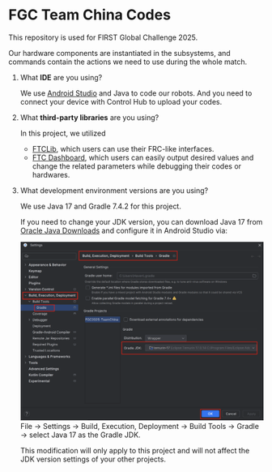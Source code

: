 # FGC Team China Codes
This repository is used for FIRST Global Challenge 2025.

Our hardware components are instantiated in the subsystems, and commands contain the actions we need to use during the whole match.

1. What **IDE** are you using?

   We use [Android Studio](https://ftc-docs.firstinspires.org/en/latest/programming_resources/android_studio_java/Android-Studio-Tutorial.html) and Java to code our robots. And you need to connect your device with Control Hub to upload your codes.

2. What **third-party libraries** are you using?

   In this project, we utilized
   
   + [FTCLib](https://docs.ftclib.org/ftclib), which users can use their FRC-like interfaces.
   + [FTC Dashboard](https://acmerobotics.github.io/ftc-dashboard/), which users can easily output desired values and change the related parameters while debugging their codes or hardwares.

3. What development environment versions are you using? 

   We use Java 17 and Gradle 7.4.2 for this project. 

   If you need to change your JDK version, you can download Java 17 from [Oracle Java Downloads](https://www.oracle.com/java/technologies/downloads/) and configure it in Android Studio via:

   ![img.png](img.png) File → Settings → Build, Execution, Deployment → Build Tools → Gradle → select Java 17 as the Gradle JDK.

   This modification will only apply to this project and will not affect the JDK version settings of your other projects.